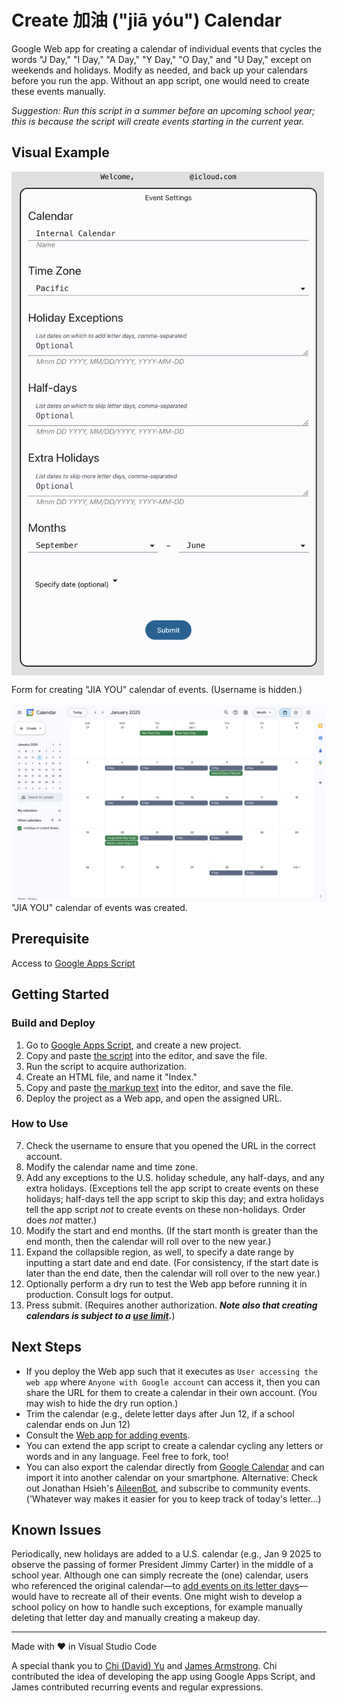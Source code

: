# Create 加油 ("jiā yóu") Calendar

Google Web app for creating a calendar of individual events that cycles the words "J Day," "I Day," "A Day," "Y Day," "O Day," and "U Day," except on weekends and holidays. Modify as needed, and back up your calendars before you run the app. Without an app script, one would need to create these events manually.

_Suggestion: Run this script in a summer before an upcoming school year; this is because the script will create events starting in the current year._

## Visual Example

<picture>
  <source media="(prefers-color-scheme: dark)" srcset="screenshots/calendarFormDark.png">
  <source media="(prefers-color-scheme: light)" srcset="screenshots/calendarForm.png">
  <img src="screenshots/calendarForm.png" alt="screenshot of calendar form" width="500" style="display: block; margin-left: 0; margin-right: auto;">
</picture><p>Form for creating "JIA YOU" calendar of events. (Username is hidden.)<br><br>

<picture>
  <source media="(prefers-color-scheme: dark)" srcset="screenshots/calendarDark.png">
  <source media="(prefers-color-scheme: light)" srcset="screenshots/calendar.png">
  <img src="screenshots/calendar.png" alt="screenshot of calendar" width="800" style="display: block; margin-left: 0; margin-right: auto;">
</picture>"JIA YOU" calendar of events was created.

## Prerequisite

Access to [Google Apps Script](https://script.google.com/)

## Getting Started

### Build and Deploy

1. Go to [Google Apps Script](https://script.google.com/), and create a new project.
2. Copy and paste [the script](./Code.gs) into the editor, and save the file.
3. Run the script to acquire authorization.
4. Create an HTML file, and name it "Index."
5. Copy and paste [the markup text](./Index.html) into the editor, and save the file.
6. Deploy the project as a Web app, and open the assigned URL.

### How to Use

7. Check the username to ensure that you opened the URL in the correct account.
8. Modify the calendar name and time zone.
9. Add any exceptions to the U.S. holiday schedule, any half-days, and any extra holidays. (Exceptions tell the app script to create events on these holidays; half-days tell the app script to skip this day; and extra holidays tell the app script _not_ to create events on these non-holidays. Order does _not_ matter.)
10. Modify the start and end months. (If the start month is greater than the end month, then the calendar will roll over to the new year.)
11. Expand the collapsible region, as well, to specify a date range by inputting a start date and end date. (For consistency, if the start date is later than the end date, then the calendar will roll over to the new year.)
12. Optionally perform a dry run to test the Web app before running it in production. Consult logs for output.
13. Press submit. (Requires another authorization. **_Note also that creating calendars is subject to a [use limit](https://support.google.com/a/answer/2905486?hl=en)._**)

## Next Steps

- If you deploy the Web app such that it executes as `User accessing the web app` where `Anyone with Google account` can access it, then you can share the URL for them to create a calendar in their own account. (You may wish to hide the dry run option.)
- Trim the calendar (e.g., delete letter days after Jun 12, if a school calendar ends on Jun 12)
- Consult the [Web app for adding events](https://github.com/saegl5/jiayou_add_events).
- You can extend the app script to create a calendar cycling any letters or words and in any language. Feel free to fork, too!
- You can also export the calendar directly from [Google Calendar](https://calendar.google.com/calendar/) and can import it into another calendar on your smartphone. Alternative: Check out Jonathan Hsieh's [AileenBot](https://account.aileenbot.com/), and subscribe to community events. ('Whatever way makes it easier for you to keep track of today's letter...)

## Known Issues

Periodically, new holidays are added to a U.S. calendar (e.g., Jan 9 2025 to observe the passing of former President Jimmy Carter) in the middle of a school year. Although one can simply recreate the (one) calendar, users who referenced the original calendar&mdash;to [add events on its letter days](https://github.com/saegl5/jiayou_add_events)&mdash;would have to recreate all of their events. One might wish to develop a school policy on how to handle such exceptions, for example manually deleting that letter day and manually creating a makeup day.

<hr>
Made with &heartsuit; in Visual Studio Code

<br>

A special thank you to [Chi (David) Yu](https://github.com/yuchild) and [James Armstrong](https://github.com/jmarmstrong1207). Chi contributed the idea of developing the app using Google Apps Script, and James contributed recurring events and regular expressions.
